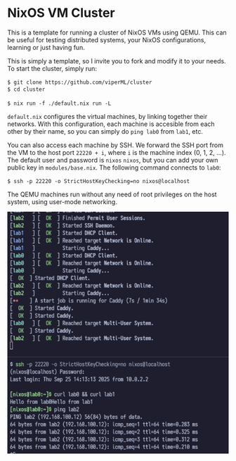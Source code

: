 # NixOS VM Cluster

This is a template for running a cluster of NixOS VMs using QEMU. This can be useful for testing distributed systems, your NixOS configurations, learning or just having fun.

This is simply a template, so I invite you to fork and modify it to your needs. To start the cluster, simply run:

```
$ git clone https://github.com/viperML/cluster
$ cd cluster

$ nix run -f ./default.nix run -L
```


`default.nix` configures the virtual machines, by linking together their networks. With this configuration,
each machine is accesible from each other by their name, so you can simply do `ping lab0` from `lab1`, etc.

You can also access each machine by SSH. We forward the SSH port from the VM to the host port `22220 + i`, where `i` is the machine index (0, 1, 2, ...). The default user and password is `nixos` `nixos`, but you can add your own public key in `modules/base.nix`. The following command connects to `lab0`:

```
$ ssh -p 22220 -o StrictHostKeyChecking=no nixos@localhost
```

The QEMU machines run without any need of root privileges on the host system, using user-mode networking.

![](./pic.png)
